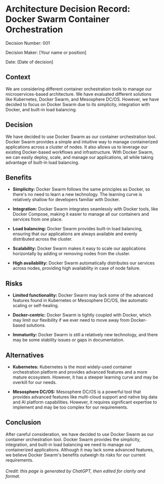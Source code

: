 # Architecture Decision Record: Docker Swarm Container Orchestration

Decision Number: 001

Decision Maker: [Your name or position]

Date: [Date of decision]

## Context

We are considering different container orchestration tools to manage our microservices-based architecture. We have evaluated different solutions like Kubernetes, Docker Swarm, and Mesosphere DC/OS. However, we have decided to focus on Docker Swarm due to its simplicity, integration with Docker, and built-in load balancing.

## Decision

We have decided to use Docker Swarm as our container orchestration tool. Docker Swarm provides a simple and intuitive way to manage containerized applications across a cluster of nodes. It also allows us to leverage our existing Docker-based workflows and infrastructure. With Docker Swarm, we can easily deploy, scale, and manage our applications, all while taking advantage of built-in load balancing.

## Benefits

- **Simplicity:**  Docker Swarm follows the same principles as Docker, so there's no need to learn a new technology. The learning curve is relatively shallow for developers familiar with Docker.

- **Integration:**  Docker Swarm integrates seamlessly with Docker tools, like Docker Compose, making it easier to manage all our containers and services from one place.

- **Load balancing:**  Docker Swarm provides built-in load balancing, ensuring that our applications are always available and evenly distributed across the cluster.

- **Scalability:**  Docker Swarm makes it easy to scale our applications horizontally by adding or removing nodes from the cluster.

- **High availability:**  Docker Swarm automatically distributes our services across nodes, providing high availability in case of node failure.

## Risks

- **Limited functionality:**  Docker Swarm may lack some of the advanced features found in Kubernetes or Mesosphere DC/OS, like automatic scaling or self-healing.

- **Docker-centric:**  Docker Swarm is tightly coupled with Docker, which may limit our flexibility if we ever need to move away from Docker-based solutions.

- **Immaturity:**  Docker Swarm is still a relatively new technology, and there may be some stability issues or gaps in documentation.

## Alternatives

- **Kubernetes:**  Kubernetes is the most widely-used container orchestration platform and provides advanced features and a more mature ecosystem. However, it has a steeper learning curve and may be overkill for our needs.

- **Mesosphere DC/OS:**  Mesosphere DC/OS is a powerful tool that provides advanced features like multi-cloud support and native big data and AI platform capabilities. However, it requires significant expertise to implement and may be too complex for our requirements.

## Conclusion

After careful consideration, we have decided to use Docker Swarm as our container orchestration tool. Docker Swarm provides the simplicity, integration, and built-in load balancing we need to manage our containerized applications. Although it may lack some advanced features, we believe Docker Swarm's benefits outweigh its risks for our current requirements.

<h6>Credit: this page is generated by ChatGPT, then edited for clarity and format.</h6>
